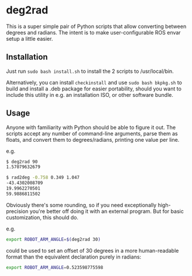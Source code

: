 deg2rad
=========

This is a super simple pair of Python scripts that allow converting between
degrees and radians.  The intent is to make user-configurable ROS envar
setup a little easier.

Installation
--------------

Just run `sudo bash install.sh` to install the 2 scripts to /usr/local/bin.

Alternatively, you can install `checkinstall` and use `sudo bash bkpkg.sh`
to build and install a .deb package for easier portability, should you want to
include this utility in e.g. an installation ISO, or other software bundle.

Usage
------

Anyone with familiarity with Python should be able to figure it out.  The
scripts accept any number of command-line arguments, parse them as floats,
and convert them to degrees/radians, printing one value per line.

e.g.

```bash
$ deg2rad 90
1.57079632679
```

```bash
$ rad2deg -0.758 0.349 1.047
-43.4302008709
19.9962270501
59.9886811502
```

Obviously there's some rounding, so if you need exceptionally high-precision
you're better off doing it with an external program.  But for basic
customization, this should do.

e.g.

```bash
export ROBOT_ARM_ANGLE=$(deg2rad 30)
```

could be used to set an offset of 30 degrees in a more human-readable format
than the equivalent declaration purely in radians:

```bash
export ROBOT_ARM_ANGLE=0.523598775598
```
